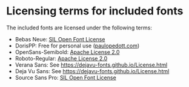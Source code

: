 # Licensing terms for included fonts

The included fonts are licensed under the following terms:

* Bebas Neue: [SIL Open Font License](https://scripts.sil.org/cms/scripts/page.php?site_id=nrsi&id=OFL)
* DorisPP: Free for personal use ([paulopedott.com](paulopedott.com))
* OpenSans-Semibold: [Apache License 2.0](https://en.wikipedia.org/wiki/Apache_License_2.0)
* Roboto-Regular: [Apache License 2.0](https://en.wikipedia.org/wiki/Apache_License_2.0)
* Verana Sans: See https://dejavu-fonts.github.io/License.html
* Deja Vu Sans: See https://dejavu-fonts.github.io/License.html
* Source Sans Pro: [SIL Open Font License](https://scripts.sil.org/cms/scripts/page.php?site_id=nrsi&id=OFL)